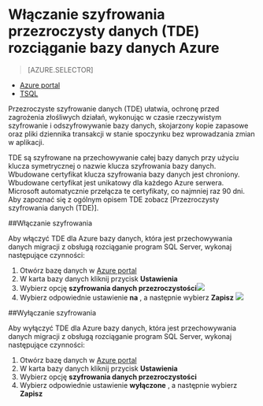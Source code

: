 <properties
   pageTitle="Włącz szyfrowanie danych przezroczysty (TDE) dla rozciąganie bazy danych SQL Server Azure | Microsoft Azure"
   description="Włącz szyfrowanie danych przezroczysty (TDE) dla rozciąganie bazy danych SQL Server Azure"
   services="sql-server-stretch-database"
   documentationCenter=""
   authors="douglaslMS"
   manager="barbkess"
   editor=""/>

<tags
   ms.service="sql-server-stretch-database"
   ms.workload="data-management"
   ms.tgt_pltfrm="na"
   ms.devlang="na"
   ms.topic="article"
   ms.date="06/14/2016"
   ms.author="douglaslMS"/>

# <a name="enable-transparent-data-encryption-tde-for-stretch-database-on-azure"></a>Włączanie szyfrowania przezroczysty danych (TDE) rozciąganie bazy danych Azure
> [AZURE.SELECTOR]
- [Azure portal](sql-server-stretch-database-encryption-tde.md)
- [TSQL](sql-server-stretch-database-tde-tsql.md)

Przezroczyste szyfrowanie danych (TDE) ułatwia, ochronę przed zagrożenia złośliwych działań, wykonując w czasie rzeczywistym szyfrowanie i odszyfrowywanie bazy danych, skojarzony kopie zapasowe oraz pliki dziennika transakcji w stanie spoczynku bez wprowadzania zmian w aplikacji.

TDE są szyfrowane na przechowywanie całej bazy danych przy użyciu klucza symetrycznej o nazwie klucza szyfrowania bazy danych. Wbudowane certyfikat klucza szyfrowania bazy danych jest chroniony. Wbudowane certyfikat jest unikatowy dla każdego Azure serwera. Microsoft automatycznie przełącza te certyfikaty, co najmniej raz 90 dni. Aby zapoznać się z ogólnym opisem TDE zobacz [Przezroczysty szyfrowania danych (TDE)].

##<a name="enabling-encryption"></a>Włączanie szyfrowania

Aby włączyć TDE dla Azure bazy danych, która jest przechowywania danych migracji z obsługą rozciąganie program SQL Server, wykonaj następujące czynności:

1. Otwórz bazę danych w [Azure portal](https://portal.azure.com)
2. W karta bazy danych kliknij przycisk **Ustawienia**
3. Wybierz opcję **szyfrowania danych przezroczystości**![][1]
4. Wybierz odpowiednie ustawienie **na** , a następnie wybierz **Zapisz**
![][2]


##<a name="disabling-encryption"></a>Wyłączanie szyfrowania

Aby wyłączyć TDE dla Azure bazy danych, która jest przechowywania danych migracji z obsługą rozciąganie program SQL Server, wykonaj następujące czynności:

1. Otwórz bazę danych w [Azure portal](https://portal.azure.com)
2. W karta bazy danych kliknij przycisk **Ustawienia**
3. Wybierz opcję **szyfrowania danych przezroczystości**
4. Wybierz odpowiednie ustawienie **wyłączone** , a następnie wybierz **Zapisz**




<!--Anchors-->
[Szyfrowanie danych przezroczysty (TDE)]: https://msdn.microsoft.com/library/bb934049.aspx


<!--Image references-->
[1]: ./media/sql-server-stretch-database-encryption-tde/stretchtde1.png
[2]: ./media/sql-server-stretch-database-encryption-tde/stretchtde2.png


<!--Link references-->
